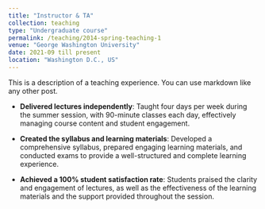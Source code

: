 ```yaml
---
title: "Instructor & TA"
collection: teaching
type: "Undergraduate course"
permalink: /teaching/2014-spring-teaching-1
venue: "George Washington University"
date: 2021-09 till present
location: "Washington D.C., US"
---
```


This is a description of a teaching experience. You can use markdown like any other post.

- **Delivered lectures independently**: Taught four days per week during the summer session, with 90-minute classes each day, effectively managing course content and student engagement.

- **Created the syllabus and learning materials**: Developed a comprehensive syllabus, prepared engaging learning materials, and conducted exams to provide a well-structured and complete learning experience.

- **Achieved a 100% student satisfaction rate**: Students praised the clarity and engagement of lectures, as well as the effectiveness of the learning materials and the support provided throughout the session.
